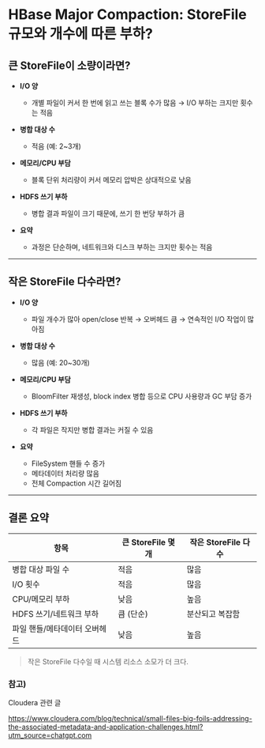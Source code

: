 
# HBase Major Compaction: StoreFile 규모와 개수에 따른 부하?

## 큰 StoreFile이 소량이라면?

- **I/O 양**
  - 개별 파일이 커서 한 번에 읽고 쓰는 블록 수가 많음 → I/O 부하는 크지만 횟수는 적음

- **병합 대상 수**
  - 적음 (예: 2~3개)

- **메모리/CPU 부담**
  - 블록 단위 처리량이 커서 메모리 압박은 상대적으로 낮음

- **HDFS 쓰기 부하**
  - 병합 결과 파일이 크기 때문에, 쓰기 한 번당 부하가 큼

- **요약**
  - 과정은 단순하며, 네트워크와 디스크 부하는 크지만 횟수는 적음

---

## 작은 StoreFile 다수라면?

- **I/O 양**
  - 파일 개수가 많아 open/close 반복 → 오버헤드 큼
    → 연속적인 I/O 작업이 많아짐

- **병합 대상 수**
  - 많음 (예: 20~30개)

- **메모리/CPU 부담**
  - BloomFilter 재생성, block index 병합 등으로 CPU 사용량과 GC 부담 증가

- **HDFS 쓰기 부하**
  - 각 파일은 작지만 병합 결과는 커질 수 있음

- **요약**
  - FileSystem 핸들 수 증가
  - 메타데이터 처리량 많음
  - 전체 Compaction 시간 길어짐

---

## 결론 요약

| 항목                     | 큰 StoreFile 몇 개 | 작은 StoreFile 다수 |
|------------------------|-------------------|---------------------|
| 병합 대상 파일 수           | 적음                | 많음                |
| I/O 횟수                | 적음                | 많음                |
| CPU/메모리 부하          | 낮음                | 높음                |
| HDFS 쓰기/네트워크 부하     | 큼 (단순)           | 분산되고 복잡함       |
| 파일 핸들/메타데이터 오버헤드 | 낮음                | 높음                |

> 작은 StoreFile 다수일 때 시스템 리소스 소모가 더 크다.

### 참고)
Cloudera 관련 글

https://www.cloudera.com/blog/technical/small-files-big-foils-addressing-the-associated-metadata-and-application-challenges.html?utm_source=chatgpt.com
